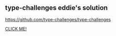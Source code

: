 ## type-challenges eddie's solution

https://github.com/type-challenges/type-challenges

[CLICK ME!](https://github.com/type-challenges/type-challenges)
